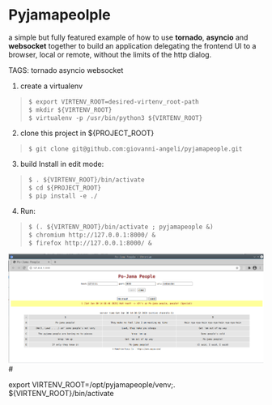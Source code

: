 # Pyjamapeolple

a simple but fully featured example of how to use **tornado**, **asyncio** and **websocket** together 
to build an application delegating the frontend UI to a browser, local or remote,
without the limits of the http dialog.

TAGS: tornado asyncio websocket 

1. create a virtualenv 
>     $ export VIRTENV_ROOT=desired-virtenv_root-path
>     $ mkdir ${VIRTENV_ROOT}
>     $ virtualenv -p /usr/bin/python3 ${VIRTENV_ROOT}

2. clone this project in ${PROJECT_ROOT}
>     $ git clone git@github.com:giovanni-angeli/pyjamapeople.git

3. build Install in edit mode:
>     $ . ${VIRTENV_ROOT}/bin/activate
>     $ cd ${PROJECT_ROOT}               
>     $ pip install -e ./

4. Run:
>     $ (. ${VIRTENV_ROOT}/bin/activate ; pyjamapeople &)
>     $ chromium http://127.0.0.1:8000/ &
>     $ firefox http://127.0.0.1:8000/ &

![Screenshot](doc/Screenshot_2021-01-30_14-58-59.png)#

export VIRTENV_ROOT=/opt/pyjamapeople/venv;. ${VIRTENV_ROOT}/bin/activate
